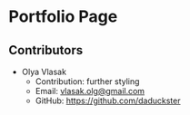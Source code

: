 # Portfolio Page

## Contributors
- Olya Vlasak
  - Contribution: further styling
  - Email: vlasak.olg@gmail.com
  - GitHub: https://github.com/daduckster